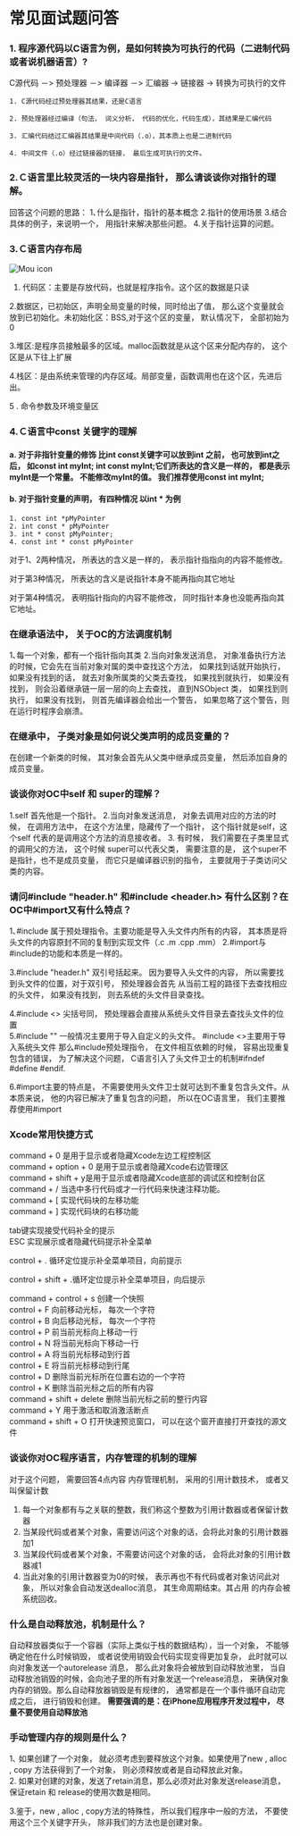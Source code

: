 # 常见面试题问答
### 1. 程序源代码以C语言为例，是如何转换为可执行的代码（二进制代码或者说机器语言）?

C源代码 －> 预处理器 －> 编译器 －> 汇编器 -> 链接器 -> 转换为可执行的文件

```
1. C源代码经过预处理器其结果，还是C语言

2. 预处理器经过编译（句法， 词义分析， 代码的优化，代码生成），其结果是汇编代码

3. 汇编代码结过汇编器其结果是中间代码（.o），其本质上也是二进制代码

4. 中间文件（.o）经过链接器的链接， 最后生成可执行的文件。

```

### 2.Ｃ语言里比较灵活的一块内容是指针， 那么请谈谈你对指针的理解。

回答这个问题的思路：
1､什么是指针，指针的基本概念
2.指针的使用场景
3.结合具体的例子，来说明一个， 用指针来解决那些问题。
4.关于指针运算的问题。


### 3.Ｃ语言内存布局

![Mou icon](/Users/qingyun/Desktop/1411Student/文档/C程序内存布局示意图.png)
1. 代码区：主要是存放代码，也就是程序指令。这个区的数据是只读

2.数据区，已初始区，声明全局变量的时候，同时给出了值， 那么这个变量就会放到已初始化。未初始化区：BSS,对于这个区的变量， 默认情况下， 全部初始为0  

3.堆区:是程序员接触最多的区域。malloc函数就是从这个区来分配内存的， 这个区是从下往上扩展

4.栈区：是由系统来管理的内存区域。局部变量，函数调用也在这个区，先进后出。

5 . 命令参数及环境变量区


### 4.Ｃ语言中const 关键字的理解
#### a. 对于非指针变量的修饰 比int const关键字可以放到int 之前， 也可放到int之后， 如const int myInt; int const myInt;它们所表达的含义是一样的， 都是表示myInt是一个常量。 不能修改myInt的值。 我们推荐使用const int myInt;

#### b. 对于指针变量的声明， 有四种情况 以int * 为例 
```
1. const int *pMyPointer 
2. int const * pMyPointer 
3. int * const pMyPointer; 
4. const int * const pMyPointer
```
对于1、2两种情况， 所表达的含义是一样的， 表示指针指指向的内容不能修改。

对于第3种情况， 所表达的含义是说指针本身不能再指向其它地址

对于第4种情况， 表明指针指向的内容不能修改， 同时指针本身也没能再指向其它地址。

### 在继承语法中， 关于OC的方法调度机制

1､每一个对象，都有一个指针指向其类
2.当向对象发送消息， 对象准备执行方法的时候，它会先在当前对象对属的类中查找这个方法， 如果找到话就开始执行， 如果没有找到的话， 就去对象所属类的父类去查找， 如果找到就执行， 如果没有找到， 则会沿着继承链一层一层的向上去查找， 直到NSObject 类， 如果找到则执行， 如果没有找到， 则首先编译器会给出一个警告， 如果忽略了这个警告，则在运行时程序会崩溃。


### 在继承中， 子类对象是如何说父类声明的成员变量的？

在创建一个新类的时候， 其对象会首先从父类中继承成员变量， 然后添加自身的成员变量。

### 谈谈你对OC中self 和 super的理解？

1.self 首先他是一个指针。
2.当向对象发送消息， 对象去调用对应的方法的时候， 在调用方法中， 在这个方法里，隐藏传了一个指针， 这个指针就是self，这个self 代表的是调用这个方法的消息接收者。
3. 有时候， 我们需要在子类里显式的调用父的方法， 这个时候 super可以代表父类， 需要注意的是， 这个super不是指针，也不是成员变量， 而它只是编译器识别的指令， 主要就用于子类访问父类的内容。

### 请问#include "header.h" 和#include <header.h> 有什么区别？在OC中#import又有什么特点？ 

1､#include 属于预处理指令。主要功能是导入头文件内所有的内容， 其本质是将头文件的内容原封不同的复制到实现文件（.c .m .cpp .mm）
2.#import与#include的功能和本质是一样的。


3.#include "header.h" 双引号括起来。 因为要导入头文件的内容， 所以需要找到头文件的位置，对于双引号， 预处理器会首先
从当前工程的路径下去查找相应的头文件， 如果没有找到， 则去系统的头文件目录查找。 


4.#include <> 尖括号同， 预处理器会直接从系统头文件目录去查找头文件的位置	
5.#include "" 一般情况主要用于导入自定义的头文件。 #include <>主要用于导入系统头文件
那么#include预处理指令， 在文件相互依赖的时候， 容易出现重复包含的错误， 为了解决这个问题， C语言引入了头文件卫士的机制#ifndef #define #endif.		


6.#import主要的特点是， 不需要使用头文件卫士就可达到不重复包含头文件。从本质来说， 他的内容已解决了重复包含的问题， 所以在OC语言里， 我们主要推荐使用#import

### Xcode常用快捷方式

command + 0 是用于显示或者隐藏Xcode左边工程控制区	 
command + option + 0 是用于显示或者隐藏Xcode右边管理区	
command + shift + y是用于显示或者隐藏Xcode底部的调试区和控制台区	
command + / 当选中多行代码或才一行代码来快速注释功能。	
command + [ 实现代码块的左移功能		
command + ] 实现代码块的右移功能

tab键实现接受代码补全的提示	 		
ESC 实现展示或者隐藏代码提示补全菜单		

control + . 循环定位提示补全菜单项目，向前提示

control + shift + .循环定位提示补全菜单项目，向后提示
 
command + control + s 创建一个快照		
control + F 向前移动光标， 每次一个字符		
control + B 向后移动光标， 每次一个字符		
control + P 前当前光标向上移动一行		
control + N 将当前光标向下移动一行			
control + A 将当前光标移动到行首 		
control + E 将当前光标移动到行尾		
control + D 删除当前光标所在位置右边的一个字符		
control + K  删除当前光标之后的所有内容		
command + shift + delete  删除当前光标之前的整行内容		
command + Y 用于激活和取消激活断点		
command + shift + O 打开快速预览窗口， 可以在这个窗开直接打开查找的源文件		
### 谈谈你对OC程序语言，内存管理的机制的理解
对于这个问题， 需要回答4点内容
内存管理机制， 采用的引用计数技术， 或者又叫保留计数  
1. 每一个对象都有与之关联的整数，我们称这个整数为引用计数器或者保留计数器  
2. 当某段代码或者某个对象，需要访问这个对象的话，会将此对象的引用计数器加1  
3. 当某段代码或者某个对象，不需要访问这个对象的话， 会将此对象的引用计数器减1  
4. 当此对象的引用计数器变为0的时候， 表示再也不有代码或者对象访问此对象， 所以对象会自动发送dealloc消息， 其生命周期结束。其占用  的内存会被系统回收。

### 什么是自动释放池，机制是什么？
自动释放器类似于一个容器（实际上类似于栈的数据结构），当一个对象， 不能够确定他在什么时候销毁， 或者说使用销毁会代码实现变得更加复杂， 此时就可以向对象发送一个autorelease 消息， 那么此对象将会被放到自动释放池里， 当自动释放池销毁的时候，会向池子里的所有对象发送一个release消息， 来确保对象内存的销毁。那么自动释放器销毁是有规律的， 通常都是在一个事件循环自动完成之后， 进行销毁和创建。
**需要强调的是：在iPhone应用程序开发过程中， 尽量不要使用自动释放池**

### 手动管理内存的规则是什么？
1､ 如果创建了一个对象， 就必须考虑到要释放这个对象。如果使用了new , alloc , copy 方法获得到了一个对象， 则必须释放或者是自动释放此对象。   
2. 如果对创建的对象，发送了retain消息，那么必须对此对象发送release消息，保证retain 和 release的使用次数是相同。   

3.鉴于，new , alloc , copy方法的特殊性， 所以我们程序中一般的方法， 不要使用这个三个关键字开头， 除非我们的方法也是创建对象。   





